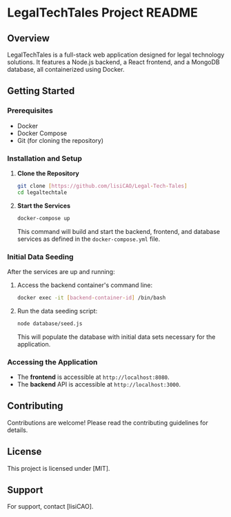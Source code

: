# LegalTechTales Project README

## Overview

LegalTechTales is a full-stack web application designed for legal technology solutions. It features a Node.js backend, a React frontend, and a MongoDB database, all containerized using Docker.

## Getting Started

### Prerequisites

- Docker
- Docker Compose
- Git (for cloning the repository)

### Installation and Setup

1. **Clone the Repository**
   ```bash
   git clone [https://github.com/lisiCAO/Legal-Tech-Tales]
   cd legaltechtale
   ```

2. **Start the Services**
   ```bash
   docker-compose up
   ```

   This command will build and start the backend, frontend, and database services as defined in the `docker-compose.yml` file.

### Initial Data Seeding

After the services are up and running:

1. Access the backend container's command line:
   ```bash
   docker exec -it [backend-container-id] /bin/bash
   ```

2. Run the data seeding script:
   ```bash
   node database/seed.js
   ```

   This will populate the database with initial data sets necessary for the application.

### Accessing the Application

- The **frontend** is accessible at `http://localhost:8080`.
- The **backend** API is accessible at `http://localhost:3000`.

## Contributing

Contributions are welcome! Please read the contributing guidelines for details.

## License

This project is licensed under [MIT].

## Support

For support, contact [lisiCAO].

